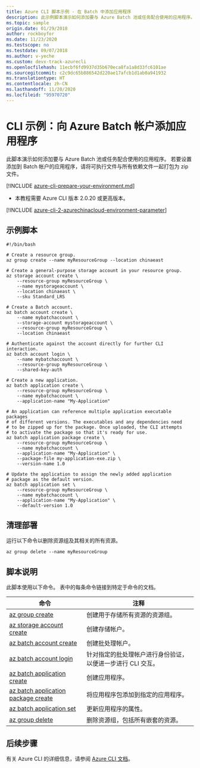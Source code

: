 ```yaml
---
title: Azure CLI 脚本示例 - 在 Batch 中添加应用程序
description: 此示例脚本演示如何添加要与 Azure Batch 池或任务配合使用的应用程序。
ms.topic: sample
origin.date: 01/29/2018
author: rockboyfor
ms.date: 11/23/2020
ms.testscope: no
ms.testdate: 09/07/2018
ms.author: v-yeche
ms.custom: devx-track-azurecli
ms.openlocfilehash: 11ecbf6fd9937d35b670eca8fa1a8d33fc6101ae
ms.sourcegitcommit: c2c9dc65b886542d220ae17afcb1d1ab0a941932
ms.translationtype: HT
ms.contentlocale: zh-CN
ms.lasthandoff: 11/20/2020
ms.locfileid: "95970720"
---
```

<!--Verified successfully-->
# <a name="cli-example-add-an-application-to-an-azure-batch-account"></a>CLI 示例：向 Azure Batch 帐户添加应用程序

此脚本演示如何添加要与 Azure Batch 池或任务配合使用的应用程序。 若要设置添加到 Batch 帐户的应用程序，请将可执行文件与所有依赖文件一起打包为 zip 文件。 

[!INCLUDE [azure-cli-prepare-your-environment.md](../../../includes/azure-cli-prepare-your-environment.md)]

- 本教程需要 Azure CLI 版本 2.0.20 或更高版本。

<!--Not Available on Azure Cloud Shell-->

[!INCLUDE [azure-cli-2-azurechinacloud-environment-parameter](../../../includes/azure-cli-2-azurechinacloud-environment-parameter.md)]

## <a name="example-script"></a>示例脚本

<!--MOONCAKE: --application-name MUST MATCH [A-Za-z-]-->
<!--MOONCAKE: KEEP ALIGN WITH CHINAEAST-->

```azurecli
#!/bin/bash

# Create a resource group.
az group create --name myResourceGroup --location chinaeast

# Create a general-purpose storage account in your resource group.
az storage account create \
    --resource-group myResourceGroup \
    --name mystorageaccount \
    --location chinaeast \
    --sku Standard_LRS

# Create a Batch account.
az batch account create \
    --name mybatchaccount \
    --storage-account mystorageaccount \
    --resource-group myResourceGroup \
    --location chinaeast

# Authenticate against the account directly for further CLI interaction.
az batch account login \
    --name mybatchaccount \
    --resource-group myResourceGroup \
    --shared-key-auth

# Create a new application.
az batch application create \
    --resource-group myResourceGroup \
    --name mybatchaccount \
    --application-name "My-Application"

# An application can reference multiple application executable packages
# of different versions. The executables and any dependencies need
# to be zipped up for the package. Once uploaded, the CLI attempts
# to activate the package so that it's ready for use.
az batch application package create \
    --resource-group myResourceGroup \
    --name mybatchaccount \
    --application-name "My-Application" \
    --package-file my-application-exe.zip \
    --version-name 1.0

# Update the application to assign the newly added application
# package as the default version.
az batch application set \
    --resource-group myResourceGroup \
    --name mybatchaccount \
    --application-name "My-Application" \
    --default-version 1.0
```

## <a name="clean-up-deployment"></a>清理部署

运行以下命令以删除资源组及其相关的所有资源。

```azurecli
az group delete --name myResourceGroup
```

## <a name="script-explanation"></a>脚本说明

此脚本使用以下命令。
表中的每条命令链接到特定于命令的文档。

| 命令 | 注释 |
|---|---|
| [az group create](https://docs.azure.cn/cli/group#az_group_create) | 创建用于存储所有资源的资源组。 |
| [az storage account create](https://docs.azure.cn/cli/storage/account#az_storage_account_create) | 创建存储帐户。 |
| [az batch account create](https://docs.azure.cn/cli/batch/account#az_batch_account_create) | 创建批处理帐户。 |
| [az batch account login](https://docs.azure.cn/cli/batch/account#az_batch_account_login) | 针对指定的批处理帐户进行身份验证，以便进一步进行 CLI 交互。  |
| [az batch application create](https://docs.azure.cn/cli/batch/application#az_batch_application_create) | 创建应用程序。  |
| [az batch application package create](https://docs.azure.cn/cli/batch/application/package#az_batch_application_package_create) | 将应用程序包添加到指定的应用程序。  |
| [az batch application set](https://docs.azure.cn/cli/batch/application#az_batch_application_set) | 更新应用程序的属性。  |
| [az group delete](https://docs.azure.cn/cli/group#az_group_delete) | 删除资源组，包括所有嵌套的资源。 |

## <a name="next-steps"></a>后续步骤

有关 Azure CLI 的详细信息，请参阅 [Azure CLI 文档](https://docs.azure.cn/cli)。

<!-- Update_Description: update meta properties, wording update, update link -->